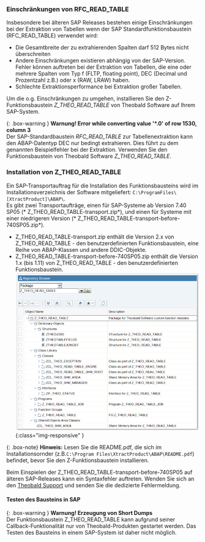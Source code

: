 ### Einschränkungen von RFC_READ_TABLE 
Insbesondere bei älteren SAP Releases bestehen einige Einschränkungen bei der Extraktion von Tabellen wenn der SAP Standardfunktionsbaustein (RFC_READ_TABLE) verwendet wird:

- Die Gesamtbreite der zu extrahierenden Spalten darf 512 Bytes nicht überschreiten
- Andere Einschränkungen existieren abhängig von der SAP-Version. 
  Fehler können auftreten bei der Extraktion von Tabellen, die eine oder mehrere Spalten vom Typ f (FLTP, floating point), DEC (Decimal und Prozentzahl z.B.) oder x (RAW, LRAW) haben.
- Schlechte Extraktionsperformance bei Extraktion großer Tabellen.

Um die o.g. Einschränkungen zu umgehen, installieren Sie den Z-Funktionsbaustein *Z_THEO_READ_TABLE* von Theobald Software auf Ihrem SAP-System.

{: .box-warning }
**Warnung! Error while converting value '\*.0' of row 1530, column 3** <br>
Der SAP-Standardbaustein *RFC_READ_TABLE* zur Tabellenextraktion kann den ABAP-Datentyp DEC nur bedingt extrahieren. Dies führt zu dem genannten Beispielfehler bei der Extraktion.
Verwenden Sie den Funktionsbaustein von Theobald Software *Z_THEO_READ_TABLE*. 

### Installation von Z_THEO_READ_TABLE

Ein SAP-Transportauftrag für die Installation des Funktionsbausteins wird im Installationsverzeichnis der Software mitgeliefert: `C:\ProgramFiles\[XtractProduct]\ABAP\`.<br>
Es gibt zwei Transportaufträge, einen für SAP-Systeme ab Version 7.40 SP05 (* Z_THEO_READ_TABLE-transport.zip*), und einen für Systeme mit einer niedrigeren Version (* Z_THEO_READ_TABLE-transport-before-740SP05.zip*).<br>

- Z_THEO_READ_TABLE-transport.zip enthält die Version 2.x von Z_THEO_READ_TABLE - den benutzerdefinierten Funktionsbaustein, eine Reihe von ABAP-Klassen und andere DDIC-Objekte.  
- Z_THEO_READ_TABLE-transport-before-740SP05.zip enthält die Version 1.x (bis 1.11) von Z_THEO_READ_TABLE - den benutzerdefinierten Funktionsbaustein.
![Z_THEO_READ_TABLE_SE80](/img/content/Z_THEO_READ_TABLE_SE80.png){:class="img-responsive" }

{: .box-note}
**Hinweis:** Lesen Sie die README.pdf, die sich im Installationsornder (z.B.`C:\Program Files\XtractProduct\ABAP\README.pdf`) befindet, bevor Sie den Z-Funktionsbaustein installieren.

Beim Einspielen der Z_THEO_READ_TABLE-transport-before-740SP05 auf älteren SAP-Releases kann ein Syntaxfehler auftreten. Wenden Sie sich an den [Theobald Support](https://support.theobald-software.com) und senden Sie die dedizierte Fehlermeldung.

#### Testen des Bausteins in SAP

{: .box-warning }
**Warnung! Erzeugung von Short Dumps** <br>
Der Funktionsbaustein Z_THEO_READ_TABLE kann aufgrund seiner Callback-Funktionalität nur von Theobald-Produkten gestartet werden. Das Testen des Bausteins in einem SAP-System ist daher nicht möglich.
